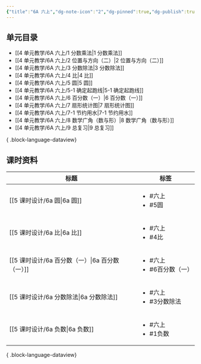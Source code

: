 ```yaml
---
{"title":"6A 六上","dg-note-icon":"2","dg-pinned":true,"dg-publish":true,"permalink":"/4 单元教学/6A 六上/","pinned":true,"dgPassFrontmatter":true,"noteIcon":"2"}
---
```



## 单元目录

- [[4 单元教学/6A 六上/1 分数乘法\|1 分数乘法]]
- [[4 单元教学/6A 六上/2 位置与方向（二）\|2 位置与方向（二）]]
- [[4 单元教学/6A 六上/3 分数除法\|3 分数除法]]
- [[4 单元教学/6A 六上/4 比\|4 比]]
- [[4 单元教学/6A 六上/5 圆\|5 圆]]
- [[4 单元教学/6A 六上/5-1 确定起跑线\|5-1 确定起跑线]]
- [[4 单元教学/6A 六上/6 百分数（一）\|6 百分数（一）]]
- [[4 单元教学/6A 六上/7 扇形统计图\|7 扇形统计图]]
- [[4 单元教学/6A 六上/7-1 节约用水\|7-1 节约用水]]
- [[4 单元教学/6A 六上/8 数学广角（数与形）\|8 数学广角（数与形）]]
- [[4 单元教学/6A 六上/9 总复习\|9 总复习]]

{ .block-language-dataview}

## 课时资料

| 标题                                 | 标签                                     |
| ---------------------------------- | -------------------------------------- |
| [[5 课时设计/6a 圆\|6a 圆]]           | <ul><li>#六上</li><li>#5圆</li></ul>      |
| [[5 课时设计/6a 比\|6a 比]]           | <ul><li>#六上</li><li>#4比</li></ul>      |
| [[5 课时设计/6a 百分数（一）\|6a 百分数（一）]] | <ul><li>#六上</li><li>#6百分数（一）</li></ul> |
| [[5 课时设计/6a 分数除法\|6a 分数除法]]     | <ul><li>#六上</li><li>#3分数除法</li></ul>   |
| [[5 课时设计/6a 负数\|6a 负数]]         | <ul><li>#六上</li><li>#1负数</li></ul>     |

{ .block-language-dataview}